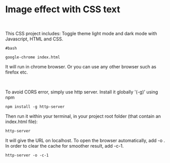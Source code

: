 
# Image effect with CSS text

<br />

This CSS project includes:
Toggle theme light mode and dark mode with Javascript, HTML and CSS.



`#bash`

```
google-chrome index.html
```

It will run in chrome browser.
Or you can use any other browser such as firefox etc.

<br />


To avoid CORS error, simply use http server.
Install it globally '(-g)' using npm
```
npm install -g http-server
```
Then run it within your terminal, in your project root folder (that contain an index.html file):
```
http-server
```
It will give the URL on localhost.
To open the browser automatically, add -o . In order to clear the cache for smoother result, add -c-1.

```
http-server -o -c-1
```
